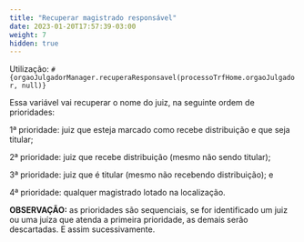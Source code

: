 ```yaml
---
title: "Recuperar magistrado responsável"
date: 2023-01-20T17:57:39-03:00
weight: 7
hidden: true
---
```


Utilização: `#{orgaoJulgadorManager.recuperaResponsavel(processoTrfHome.orgaoJulgador, null)}` 

Essa variável vai recuperar o nome do juiz, na seguinte ordem de prioridades:

1ª prioridade: juiz que esteja marcado como recebe distribuição e que seja titular;

2ª prioridade: juiz que recebe distribuição (mesmo não sendo titular);

3ª prioridade: juiz que é titular (mesmo não recebendo distribuição); e 

4ª prioridade: qualquer magistrado lotado na localização.

**OBSERVAÇÃO:** as prioridades são sequenciais, se for identificado um juiz ou uma juíza que atenda a primeira prioridade, as demais serão descartadas. E assim sucessivamente.
